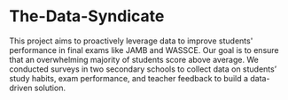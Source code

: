 # The-Data-Syndicate
This project aims to proactively leverage data to improve students' performance in final exams like JAMB and WASSCE. Our goal is to ensure that an overwhelming majority of students score above average. We conducted surveys in two secondary schools to collect data on students’ study habits, exam performance, and teacher feedback to build a data-driven solution.
